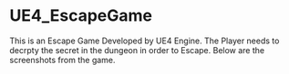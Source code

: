 # UE4_EscapeGame

This is an Escape Game Developed by UE4 Engine. The Player needs to decrpty the secret in the dungeon in order to Escape.
Below are the screenshots from the game.
